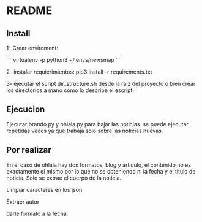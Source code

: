 # README 

## Install 

1- Crear enviroment: 

´´´
virtualenv -p python3 ~/.envs/newsmap
´´´

2- instalar requierimientos:
pip3 install -r requirements.txt

3- ejecutar el script dir_structure.sh desde la raiz del proyecto
o bien crear los directorios a mano como lo describe el escript. 

## Ejecucion

Ejecutar brando.py y ohlala.py para bajar las noticias. 
se puede ejecutar repetidas veces ya que trabaja solo sobre las noticias nuevas.

## Por realizar

En el caso de ohlala hay dos formatos, blog y articulo, el contenido no es exactamente el mismo por lo que no se obteniendo ni la fecha y el titulo de noticia. 
Solo se extrae el cuerpo de la noticia.

Limpiar caracteres en los json. 

Extraer autor

darle formato a la fecha. 


